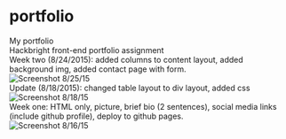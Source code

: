 # portfolio
My portfolio
<br/>
Hackbright front-end portfolio assignment
<br/>
Week two (8/24/2015): added columns to content layout, added background img, added contact page with form.
<br/>
![Screenshot 8/25/15](/../screenshots/Screenshot_2015-08-24_13.52.58.png?raw=true "Background added, contact page and form added")
<br/>
Update (8/18/2015): changed table layout to div layout, added css
![Screenshot 8/18/15](/../screenshots/Screenshot_2015-08-18_18.20.59.png?raw=true "Div layout, CSS added")
<br/>
Week one: HTML only, picture, brief bio (2 sentences), social media links (include github profile), deploy to github pages.
<br/>
![Screenshot 8/16/15](/../screenshots/Screenshot_2015-08-16_13.15.43.png?raw=true "Portfolio page, HTML only")
